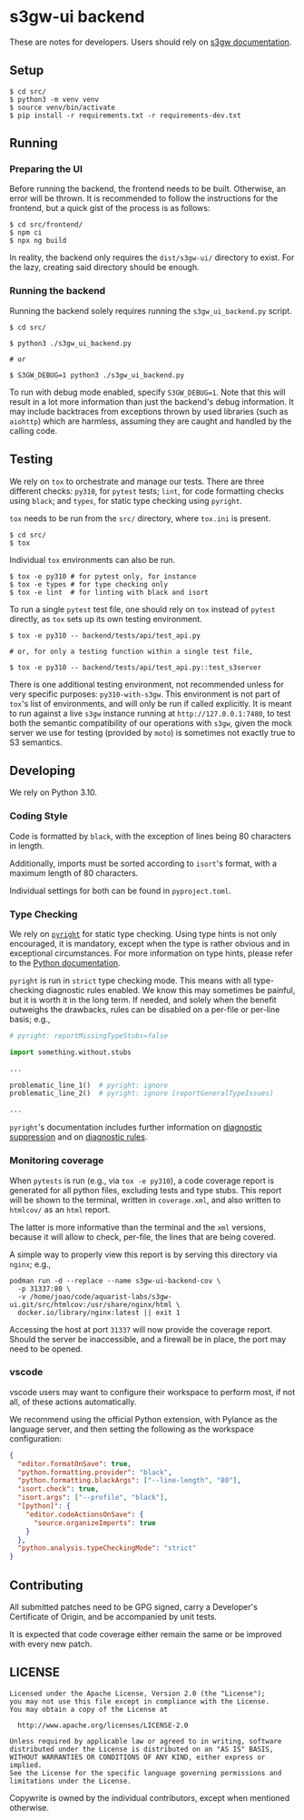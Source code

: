 # s3gw-ui backend

These are notes for developers. Users should rely on [s3gw documentation][1].

[1]: https://s3gw-docs.readthedocs.io/en/latest/?badge=latest

## Setup

```shell
$ cd src/
$ python3 -m venv venv
$ source venv/bin/activate
$ pip install -r requirements.txt -r requirements-dev.txt
```

## Running

### Preparing the UI

Before running the backend, the frontend needs to be built. Otherwise, an error
will be thrown. It is recommended to follow the instructions for the frontend,
but a quick gist of the process is as follows:

```shell
$ cd src/frontend/
$ npm ci
$ npx ng build
```

In reality, the backend only requires the `dist/s3gw-ui/` directory to exist.
For the lazy, creating said directory should be enough.

### Running the backend

Running the backend solely requires running the `s3gw_ui_backend.py` script.

```shell
$ cd src/

$ python3 ./s3gw_ui_backend.py

# or

$ S3GW_DEBUG=1 python3 ./s3gw_ui_backend.py
```

To run with debug mode enabled, specify `S3GW_DEBUG=1`. Note that this will
result in a lot more information than just the backend's debug information. It
may include backtraces from exceptions thrown by used libraries (such as
`aiohttp`) which are harmless, assuming they are caught and handled by the
calling code.

## Testing

We rely on `tox` to orchestrate and manage our tests. There are three different
checks: `py310`, for `pytest` tests; `lint`, for code formatting checks using
`black`; and `types`, for static type checking using `pyright`.

`tox` needs to be run from the `src/` directory, where `tox.ini` is present.

```shell
$ cd src/
$ tox
```

Individual `tox` environments can also be run.

```shell
$ tox -e py310 # for pytest only, for instance
$ tox -e types # for type checking only
$ tox -e lint  # for linting with black and isort
```

To run a single `pytest` test file, one should rely on `tox` instead of `pytest`
directly, as `tox` sets up its own testing environment.

```shell
$ tox -e py310 -- backend/tests/api/test_api.py

# or, for only a testing function within a single test file,

$ tox -e py310 -- backend/tests/api/test_api.py::test_s3server
```

There is one additional testing environment, not recommended unless for very
specific purposes: `py310-with-s3gw`. This environment is not part of `tox`'s
list of environments, and will only be run if called explicitly. It is meant to
run against a live `s3gw` instance running at `http://127.0.0.1:7480`, to test
both the semantic compatibility of our operations with `s3gw`, given the mock
server we use for testing (provided by `moto`) is sometimes not exactly true to
S3 semantics.

## Developing

We rely on Python 3.10.

### Coding Style

Code is formatted by `black`, with the exception of lines being 80 characters in
length.

Additionally, imports must be sorted according to `isort`'s format, with a
maximum length of 80 characters.

Individual settings for both can be found in `pyproject.toml`.

### Type Checking

We rely on [`pyright`][2] for static type checking. Using type hints is not only
encouraged, it is mandatory, except when the type is rather obvious and in
exceptional circumstances. For more information on type hints, please refer to
the [Python documentation][3].

`pyright` is run in `strict` type checking mode. This means with all
type-checking diagnostic rules enabled. We know this may sometimes be painful,
but it is worth it in the long term. If needed, and solely when the benefit
outweighs the drawbacks, rules can be disabled on a per-file or per-line basis; e.g.,

```python
# pyright: reportMissingTypeStubs=false

import something.without.stubs

...

problematic_line_1()  # pyright: ignore
problematic_line_2()  # pyright: ignore [reportGeneralTypeIssues]

...
```

`pyright`'s documentation includes further information on
[diagnostic suppression][4] and on [diagnostic rules][5].

[2]: https://github.com/microsoft/pyright
[3]: https://docs.python.org/3.10/library/typing.html
[4]: https://microsoft.github.io/pyright/#/comments?id=comments
[5]: https://microsoft.github.io/pyright/#/configuration?id=diagnostic-rule-defaults

### Monitoring coverage

When `pytests` is run (e.g., via `tox -e py310`), a code coverage report is
generated for all python files, excluding tests and type stubs. This report will
be shown to the terminal, written in `coverage.xml`, and also written to
`htmlcov/` as an `html` report.

The latter is more informative than the terminal and the `xml` versions, because
it will allow to check, per-file, the lines that are being covered.

A simple way to properly view this report is by serving this directory via
`nginx`; e.g.,

```
podman run -d --replace --name s3gw-ui-backend-cov \
  -p 31337:80 \
  -v /home/joao/code/aquarist-labs/s3gw-ui.git/src/htmlcov:/usr/share/nginx/html \
  docker.io/library/nginx:latest || exit 1
```

Accessing the host at port `31337` will now provide the coverage report. Should
the server be inaccessible, and a firewall be in place, the port may need to be opened.

### vscode

vscode users may want to configure their workspace to perform most, if not all,
of these actions automatically.

We recommend using the official Python extension, with Pylance as the language
server, and then setting the following as the workspace configuration:

```json
{
  "editor.formatOnSave": true,
  "python.formatting.provider": "black",
  "python.formatting.blackArgs": ["--line-length", "80"],
  "isort.check": true,
  "isort.args": ["--profile", "black"],
  "[python]": {
    "editor.codeActionsOnSave": {
      "source.organizeImports": true
    }
  },
  "python.analysis.typeCheckingMode": "strict"
}
```

## Contributing

All submitted patches need to be GPG signed, carry a Developer's Certificate of
Origin, and be accompanied by unit tests.

It is expected that code coverage either remain the same or be improved with
every new patch.

## LICENSE

    Licensed under the Apache License, Version 2.0 (the "License");
    you may not use this file except in compliance with the License.
    You may obtain a copy of the License at

      http://www.apache.org/licenses/LICENSE-2.0

    Unless required by applicable law or agreed to in writing, software
    distributed under the License is distributed on an "AS IS" BASIS,
    WITHOUT WARRANTIES OR CONDITIONS OF ANY KIND, either express or implied.
    See the License for the specific language governing permissions and
    limitations under the License.

Copywrite is owned by the individual contributors, except when mentioned
otherwise.
